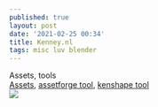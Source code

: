 ```yaml
---
published: true
layout: post
date: '2021-02-25 00:34'
title: Kenney.nl
tags: misc luv blender 
---
```

Assets, tools  
[Assets](https://kenney.nl/assets), [assetforge tool](https://kenney.nl/tools/assetforge), [kenshape tool](https://tools.kenney.nl/kenshape/)  
![](https://kenney.nl/content/3-assets/10-space-kit/previewkenney.png)
